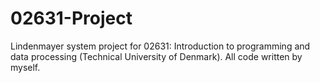 # 02631-Project
Lindenmayer system project for 02631: Introduction to programming and data processing (Technical University of Denmark). All code written by myself.


